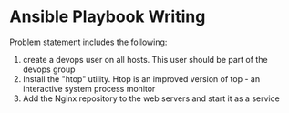 # Ansible Playbook Writing

 Problem statement includes the following:
1. create a devops user on all hosts. This user should be part of the devops group
2. Install the "htop" utility. Htop is an improved version of top - an interactive system process monitor
3. Add the Nginx repository to the web servers and start it as a service